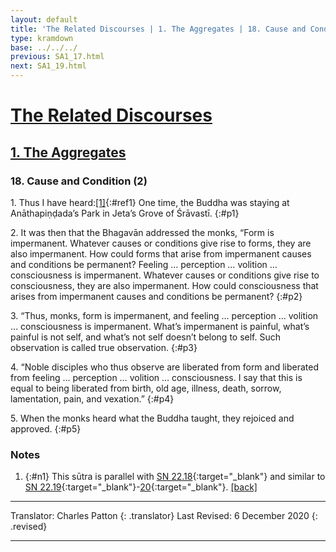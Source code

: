 ```yaml
---
layout: default
title: 'The Related Discourses | 1. The Aggregates | 18. Cause and Condition (2)'
type: kramdown
base: ../../../
previous: SA1_17.html
next: SA1_19.html
---
```


# [The Related Discourses](../index.html)
## [1. The Aggregates](index.html)
### 18. Cause and Condition (2)

1\. Thus I have heard:[\[1\]](#n1){:#ref1} One time, the Buddha was staying at Anāthapiṇḍada’s Park in Jeta’s Grove of Śrāvastī.
{:#p1}

2\. It was then that the Bhagavān addressed the monks, “Form is impermanent. Whatever causes or conditions give rise to forms, they are also impermanent. How could forms that arise from impermanent causes and conditions be permanent? Feeling … perception … volition … consciousness is impermanent. Whatever causes or conditions give rise to consciousness, they are also impermanent. How could consciousness that arises from impermanent causes and conditions be permanent?
{:#p2}

3\. “Thus, monks, form is impermanent, and feeling … perception … volition … consciousness is impermanent. What’s impermanent is painful, what’s painful is not self, and what’s not self doesn’t belong to self. Such observation is called true observation.
{:#p3}

4\. “Noble disciples who thus observe are liberated from form and liberated from feeling … perception … volition … consciousness. I say that this is equal to being liberated from birth, old age, illness, death, sorrow, lamentation, pain, and vexation.”
{:#p4}

5\. When the monks heard what the Buddha taught, they rejoiced and approved.
{:#p5}

### Notes
1. {:#n1} This sūtra is parallel with [SN 22.18](https://suttacentral.net/sn22.18){:target="_blank"} and similar to [SN 22.19](https://suttacentral.net/sn22.19){:target="_blank"}-[20](https://suttacentral.net/sn22.20){:target="_blank"}. [\[back\]](#ref1)

---

Translator: Charles Patton
{: .translator}
Last Revised: 6 December 2020
{: .revised}

---